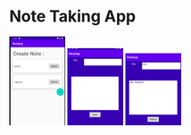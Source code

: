 # Note Taking App

<img src = "readmeImages/listOfNote.png" width = "100" />
<img src = "readmeImages/createNote.png" width = "100" />
<img src = "readmeImages/updateNote.png" width = "100" />


